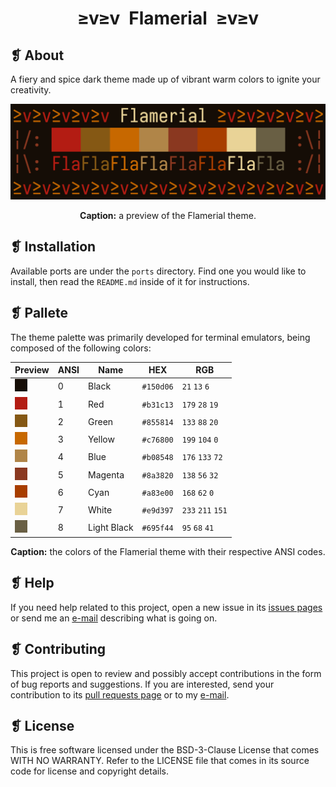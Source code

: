 <h1 align="center">≥v≥v&ensp;Flamerial&ensp;≥v≥v</h1>

## ❡ About
A fiery and spice dark theme made up of vibrant warm colors to ignite your creativity.
<p align="center">
	<img alt="" src="assets/preview.png" width="700" />
	<p align="center"><strong>Caption:</strong> a preview of the Flamerial theme.</p>
</p>

## ❡ Installation
Available ports are under the `ports` directory. Find one you would like to install, then read the `README.md` inside of it for instructions.
## ❡ Pallete
The theme palette was primarily developed for terminal emulators, being composed of the following colors:
<table align="center">
	<thead>
		<tr>
			<th>Preview</th>
			<th>ANSI</th>
			<th>Name</th>
			<th>HEX</th>
			<th>RGB</th>
		</tr>
	</thead>
	<tbody>
		<tr>
			<td><img alt="" src="assets/colors/black.png" /></td>
			<td>0</td>
			<td>Black</td>
			<td><code>#150d06</code></td>
			<td><code>21</code> <code>13</code> <code>6</code></td>
		</tr>
		<tr>
			<td><img alt="" src="assets/colors/red.png" /></td>
			<td>1</td>
			<td>Red</td>
			<td><code>#b31c13</code></td>
			<td><code>179</code> <code>28</code> <code>19</code></td>
		</tr>
		<tr>
			<td><img alt="" src="assets/colors/green.png" /></td>
			<td>2</td>
			<td>Green</td>
			<td><code>#855814</code></td>
			<td><code>133</code> <code>88</code> <code>20</code></td>
		</tr>
		<tr>
			<td><img alt="" src="assets/colors/yellow.png" /></td>
			<td>3</td>
			<td>Yellow</td>
			<td><code>#c76800</code></td>
			<td><code>199</code> <code>104</code> <code>0</code></td>
		</tr>
		<tr>
			<td><img alt="" src="assets/colors/blue.png" /></td>
			<td>4</td>
			<td>Blue</td>
			<td><code>#b08548</code></td>
			<td><code>176</code> <code>133</code> <code>72</code></td>
		</tr>
		<tr>
			<td><img alt="" src="assets/colors/magenta.png" /></td>
			<td>5</td>
			<td>Magenta</td>
			<td><code>#8a3820</code></td>
			<td><code>138</code> <code>56</code> <code>32</code></td>
		</tr>
		<tr>
			<td><img alt="" src="assets/colors/cyan.png" /></td>
			<td>6</td>
			<td>Cyan</td>
			<td><code>#a83e00</code></td>
			<td><code>168</code> <code>62</code> <code>0</code></td>
		</tr>
		<tr>
			<td><img alt="" src="assets/colors/white.png" /></td>
			<td>7</td>
			<td>White</td>
			<td><code>#e9d397</code></td>
			<td><code>233</code> <code>211</code> <code>151</code></td>
		</tr>
		<tr>
			<td><img alt="" src="assets/colors/light-black.png" /></td>
			<td>8</td>
			<td>Light Black</td>
			<td><code>#695f44</code></td>
			<td><code>95</code> <code>68</code> <code>41</code></td>
		</tr>
	</tbody>
</table>
<p align="center"><strong>Caption:</strong> the colors of the Flamerial theme with their respective ANSI codes.</p>

## ❡ Help
If you need help related to this project, open a new issue in its [issues pages](https://github.com/skippyr/flamerial/issues) or send me an [e-mail](mailto:skippyr.developer@icloud.com) describing what is going on.
## ❡ Contributing
This project is open to review and possibly accept contributions in the form of bug reports and suggestions. If you are interested, send your contribution to its [pull requests page](https://github.com/skippyr/flamerial/pulls) or to my [e-mail](mailto:skippyr.developer@icloud.com).
## ❡ License
This is free software licensed under the BSD-3-Clause License that comes WITH NO WARRANTY. Refer to the LICENSE file that comes in its source code for license and copyright details.
